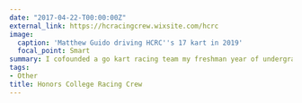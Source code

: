 ```yaml
---
date: "2017-04-22-T00:00:00Z"
external_link: https://hcracingcrew.wixsite.com/hcrc
image:
  caption: 'Matthew Guido driving HCRC''s 17 kart in 2019'
  focal_point: Smart
summary: I cofounded a go kart racing team my freshman year of undergrad and led the team in various positions for 4 years.
tags:
- Other
title: Honors College Racing Crew
---
```

